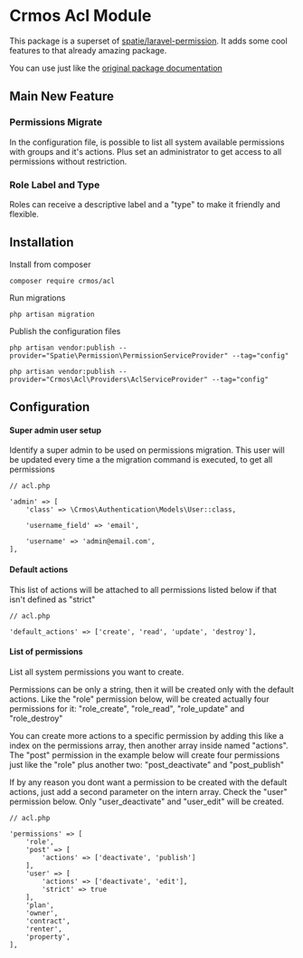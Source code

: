 # Crmos Acl Module

This package is a superset of [spatie/laravel-permission](https://github.com/spatie/laravel-permission). It adds some cool features to that already amazing package.

You can use just like the  [original package documentation](https://docs.spatie.be/laravel-permission/v3/introduction/)

## Main New Feature

### Permissions Migrate

In the configuration file, is possible to list all system available permissions with groups and it's actions. Plus set an administrator to get access to all permissions without restriction.


### Role Label and Type

Roles can receive a descriptive label and a "type" to make it friendly and flexible.

## Installation

Install from composer
```
composer require crmos/acl
```

Run migrations
```
php artisan migration
```

Publish the configuration files
```
php artisan vendor:publish --provider="Spatie\Permission\PermissionServiceProvider" --tag="config"

php artisan vendor:publish --provider="Crmos\Acl\Providers\AclServiceProvider" --tag="config"
```


## Configuration

#### Super admin user setup

Identify a super admin to be used on permissions migration.
This user will be updated every time a the migration command is executed, to get all permissions

```
// acl.php

'admin' => [
    'class' => \Crmos\Authentication\Models\User::class,
    
    'username_field' => 'email',
    
    'username' => 'admin@email.com',
],
```

#### Default actions

This list of actions will be attached to all permissions listed below if that isn't defined as "strict"

```
// acl.php

'default_actions' => ['create', 'read', 'update', 'destroy'],
```

#### List of permissions

List all system permissions you want to create.

Permissions can be only a string, then it will be created only with the default actions.
Like the "role" permission below, will be created actually four permissions for it:
"role_create", "role_read", "role_update" and "role_destroy"

You can create more actions to a specific permission by adding this like a index on
the permissions array, then another array inside named "actions".
The "post" permission in the example below will create four permissions just like
the "role" plus another two: "post_deactivate" and "post_publish"

If by any reason you dont want a permission to be created with the default actions,
just add a second parameter on the intern array. Check the "user" permission below.
Only "user_deactivate" and "user_edit" will be created.

```
// acl.php

'permissions' => [
    'role',
    'post' => [
        'actions' => ['deactivate', 'publish']
    ],
    'user' => [
        'actions' => ['deactivate', 'edit'],
        'strict' => true
    ],
    'plan',
    'owner',
    'contract',
    'renter',
    'property',
],
```
